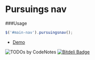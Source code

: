 Pursuings nav
===

###Usage
```js
$('#main-nav').pursuingsnav();
```

* [Demo](http://akurganow.github.io/pursuing-nav)

![TODOs by CodeNotes](http://codenotes.me/badge/12768920/todos.png)&nbsp;[![Bitdeli Badge](https://d2weczhvl823v0.cloudfront.net/Akurganow/pursuing-nav/trend.png)](https://bitdeli.com/free "Bitdeli Badge")
